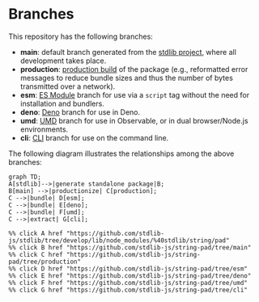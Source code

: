<!--

@license Apache-2.0

Copyright (c) 2023 The Stdlib Authors.

Licensed under the Apache License, Version 2.0 (the "License");
you may not use this file except in compliance with the License.
You may obtain a copy of the License at

    http://www.apache.org/licenses/LICENSE-2.0

Unless required by applicable law or agreed to in writing, software
distributed under the License is distributed on an "AS IS" BASIS,
WITHOUT WARRANTIES OR CONDITIONS OF ANY KIND, either express or implied.
See the License for the specific language governing permissions and
limitations under the License.

-->

# Branches

This repository has the following branches:

-   **main**: default branch generated from the [stdlib project][stdlib-url], where all development takes place.
-   **production**: [production build][production-url] of the package (e.g., reformatted error messages to reduce bundle sizes and thus the number of bytes transmitted over a network).
-   **esm**: [ES Module][esm-url] branch for use via a `script` tag without the need for installation and bundlers.
-   **deno**: [Deno][deno-url] branch for use in Deno.
-   **umd**: [UMD][umd-url] branch for use in Observable, or in dual browser/Node.js environments.
-   **cli**: [CLI][cli-url] branch for use on the command line.

The following diagram illustrates the relationships among the above branches:

```mermaid
graph TD;
A[stdlib]-->|generate standalone package|B;
B[main] -->|productionize| C[production];
C -->|bundle| D[esm];
C -->|bundle| E[deno];
C -->|bundle| F[umd];
C -->|extract| G[cli];

%% click A href "https://github.com/stdlib-js/stdlib/tree/develop/lib/node_modules/%40stdlib/string/pad"
%% click B href "https://github.com/stdlib-js/string-pad/tree/main"
%% click C href "https://github.com/stdlib-js/string-pad/tree/production"
%% click D href "https://github.com/stdlib-js/string-pad/tree/esm"
%% click E href "https://github.com/stdlib-js/string-pad/tree/deno"
%% click F href "https://github.com/stdlib-js/string-pad/tree/umd"
%% click G href "https://github.com/stdlib-js/string-pad/tree/cli"
```

[stdlib-url]: https://github.com/stdlib-js/stdlib/tree/develop/lib/node_modules/%40stdlib/string/pad
[production-url]: https://github.com/stdlib-js/string-pad/tree/production
[deno-url]: https://github.com/stdlib-js/string-pad/tree/deno
[umd-url]: https://github.com/stdlib-js/string-pad/tree/umd
[esm-url]: https://github.com/stdlib-js/string-pad/tree/esm
[cli-url]: https://github.com/stdlib-js/string-pad/tree/cli